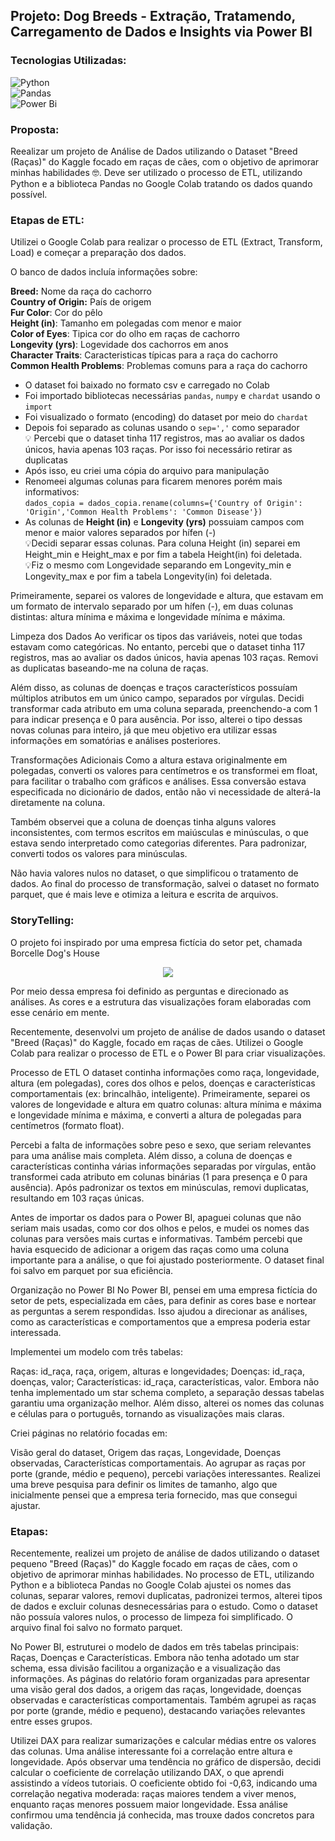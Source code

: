 ## Projeto: Dog Breeds - Extração, Tratamendo, Carregamento de Dados e Insights via Power BI

### Tecnologias Utilizadas:
![Python](https://img.shields.io/badge/python-3670A0?style=for-the-badge&logo=python&logoColor=ffdd54) <br>
![Pandas](https://img.shields.io/badge/pandas-%23150458.svg?style=for-the-badge&logo=pandas&logoColor=white) <br>
![Power Bi](https://img.shields.io/badge/power_bi-F2C811?style=for-the-badge&logo=powerbi&logoColor=black) <br>

### Proposta:
Reealizar um projeto de Análise de Dados utilizando o Dataset "Breed (Raças)" do Kaggle focado em raças de cães, com o objetivo de aprimorar minhas habilidades 🤓. 
Deve ser utilizado o processo de ETL, utilizando Python e a biblioteca Pandas no Google Colab tratando os dados quando possível. 

### Etapas de ETL:
Utilizei o Google Colab para realizar o processo de ETL (Extract, Transform, Load) e começar a preparação dos dados. <br>

O banco de dados incluía informações sobre:

**Breed:**	Nome da raça do cachorro <br>
**Country of Origin:** País de origem <br>
**Fur Color**: Cor do pêlo <br>
**Height (in)**:	Tamanho em polegadas com menor e maior <br>
**Color of Eyes**: Tipica cor do olho em raças de cachorro <br>
**Longevity (yrs)**:	Logevidade dos cachorros em anos <br>
**Character Traits**:	Caracteristicas típicas para a raça do cachorro <br>
**Common Health Problems**:	Problemas comuns para a raça do cachorro <br>

* O dataset foi baixado no formato csv e carregado no Colab <br>
* Foi importado bibliotecas necessárias `pandas`, `numpy` e `chardat` usando o `import` <br> 
* Foi visualizado o formato (encoding) do dataset por meio do `chardat` <br>
* Depois foi separado as colunas usando o `sep=','` como separador <br>
💡 Percebi que o dataset tinha 117 registros, mas ao avaliar os dados únicos, havia apenas 103 raças. Por isso foi necessário retirar as duplicatas <br> 
* Após isso, eu criei uma cópia do arquivo para manipulação <br>
* Renomeei algumas colunas para ficarem menores porém mais informativos: <br>
`dados_copia = dados_copia.rename(columns={'Country of Origin': 'Origin','Common Health Problems': 'Common Disease'})` <br>
* As colunas de **Height (in)** e **Longevity (yrs)** possuiam campos com menor e maior valores separados por hífen (-) <br>
💡Decidi separar essas colunas. Para coluna Height (in) separei em Height_min e Height_max e por fim a tabela Height(in) foi deletada. <br>
💡Fiz o mesmo com Longevidade separando em Longevity_min e Longevity_max e por fim a tabela Longevity(in) foi deletada. <br>



Primeiramente, separei os valores de longevidade e altura, que estavam em um formato de intervalo separado por um hífen (-), em duas colunas distintas: altura mínima e máxima e longevidade mínima e máxima.

Limpeza dos Dados
Ao verificar os tipos das variáveis, notei que todas estavam como categóricas. No entanto, percebi que o dataset tinha 117 registros, mas ao avaliar os dados únicos, havia apenas 103 raças. Removi as duplicatas baseando-me na coluna de raças.

Além disso, as colunas de doenças e traços característicos possuíam múltiplos atributos em um único campo, separados por vírgulas. Decidi transformar cada atributo em uma coluna separada, preenchendo-a com 1 para indicar presença e 0 para ausência. Por isso, alterei o tipo dessas novas colunas para inteiro, já que meu objetivo era utilizar essas informações em somatórias e análises posteriores.

Transformações Adicionais
Como a altura estava originalmente em polegadas, converti os valores para centímetros e os transformei em float, para facilitar o trabalho com gráficos e análises. Essa conversão estava especificada no dicionário de dados, então não vi necessidade de alterá-la diretamente na coluna.

Também observei que a coluna de doenças tinha alguns valores inconsistentes, com termos escritos em maiúsculas e minúsculas, o que estava sendo interpretado como categorias diferentes. Para padronizar, converti todos os valores para minúsculas.

Não havia valores nulos no dataset, o que simplificou o tratamento de dados. Ao final do processo de transformação, salvei o dataset no formato parquet, que é mais leve e otimiza a leitura e escrita de arquivos.




### StoryTelling:
O projeto foi inspirado por uma empresa fictícia do setor pet, chamada Borcelle Dog's House 

<div align=center>
  <img src='https://github.com/user-attachments/assets/a13c897a-d7b0-421c-bb04-391ed9061f5d' weight= 400 />
</div>

Por meio dessa empresa foi definido as perguntas e direcionado as análises. As cores e a estrutura das visualizações foram elaboradas com esse cenário em mente.








Recentemente, desenvolvi um projeto de análise de dados usando o dataset "Breed (Raças)" do Kaggle, focado em raças de cães. Utilizei o Google Colab para realizar o processo de ETL e o Power BI para criar visualizações.

Processo de ETL
O dataset continha informações como raça, longevidade, altura (em polegadas), cores dos olhos e pelos, doenças e características comportamentais (ex: brincalhão, inteligente). Primeiramente, separei os valores de longevidade e altura em quatro colunas: altura mínima e máxima e longevidade mínima e máxima, e converti a altura de polegadas para centímetros (formato float).

Percebi a falta de informações sobre peso e sexo, que seriam relevantes para uma análise mais completa. Além disso, a coluna de doenças e características continha várias informações separadas por vírgulas, então transformei cada atributo em colunas binárias (1 para presença e 0 para ausência). Após padronizar os textos em minúsculas, removi duplicatas, resultando em 103 raças únicas.

Antes de importar os dados para o Power BI, apaguei colunas que não seriam mais usadas, como cor dos olhos e pelos, e mudei os nomes das colunas para versões mais curtas e informativas. Também percebi que havia esquecido de adicionar a origem das raças como uma coluna importante para a análise, o que foi ajustado posteriormente. O dataset final foi salvo em parquet por sua eficiência.

Organização no Power BI
No Power BI, pensei em uma empresa fictícia do setor de pets, especializada em cães, para definir as cores base e nortear as perguntas a serem respondidas. Isso ajudou a direcionar as análises, como as características e comportamentos que a empresa poderia estar interessada.

Implementei um modelo com três tabelas:

Raças: id_raça, raça, origem, alturas e longevidades;
Doenças: id_raça, doenças, valor;
Características: id_raça, características, valor.
Embora não tenha implementado um star schema completo, a separação dessas tabelas garantiu uma organização melhor. Além disso, alterei os nomes das colunas e células para o português, tornando as visualizações mais claras.

Criei páginas no relatório focadas em:

Visão geral do dataset,
Origem das raças,
Longevidade,
Doenças observadas,
Características comportamentais.
Ao agrupar as raças por porte (grande, médio e pequeno), percebi variações interessantes. Realizei uma breve pesquisa para definir os limites de tamanho, algo que inicialmente pensei que a empresa teria fornecido, mas que consegui ajustar.





### Etapas:

Recentemente, realizei um projeto de análise de dados utilizando o dataset pequeno "Breed (Raças)" do Kaggle focado em raças de cães, com o objetivo de aprimorar minhas habilidades. No processo de ETL, utilizando Python e a biblioteca Pandas no Google Colab ajustei os nomes das colunas, separar valores, removi duplicatas, padronizei termos, alterei tipos de dados e excluir colunas desnecessárias para o estudo. Como o dataset não possuía valores nulos, o processo de limpeza foi simplificado. O arquivo final foi salvo no formato parquet.

No Power BI, estruturei o modelo de dados em três tabelas principais: Raças, Doenças e Características. Embora não tenha adotado um star schema, essa divisão facilitou a organização e a visualização das informações. As páginas do relatório foram organizadas para apresentar uma visão geral dos dados, a origem das raças, longevidade, doenças observadas e características comportamentais. Também agrupei as raças por porte (grande, médio e pequeno), destacando variações relevantes entre esses grupos.

Utilizei DAX para realizar sumarizações e calcular médias entre os valores das colunas. Uma análise interessante foi a correlação entre altura e longevidade. Após observar uma tendência no gráfico de dispersão, decidi calcular o coeficiente de correlação utilizando DAX, o que aprendi assistindo a vídeos tutoriais. O coeficiente obtido foi -0,63, indicando uma correlação negativa moderada: raças maiores tendem a viver menos, enquanto raças menores possuem maior longevidade. Essa análise confirmou uma tendência já conhecida, mas trouxe dados concretos para validação.

